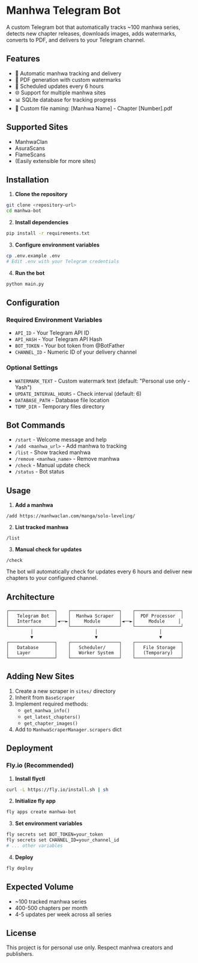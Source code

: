 
# Manhwa Telegram Bot

A custom Telegram bot that automatically tracks ~100 manhwa series, detects new chapter releases, downloads images, adds watermarks, converts to PDF, and delivers to your Telegram channel.

## Features

- 🤖 Automatic manhwa tracking and delivery
- 📖 PDF generation with custom watermarks
- 🔄 Scheduled updates every 6 hours
- 🌐 Support for multiple manhwa sites
- 📊 SQLite database for tracking progress
- 🎯 Custom file naming: [Manhwa Name] - Chapter [Number].pdf

## Supported Sites

- ManhwaClan
- AsuraScans  
- FlameScans
- (Easily extensible for more sites)

## Installation

1. **Clone the repository**
```bash
git clone <repository-url>
cd manhwa-bot
```

2. **Install dependencies**
```bash
pip install -r requirements.txt
```

3. **Configure environment variables**
```bash
cp .env.example .env
# Edit .env with your Telegram credentials
```

4. **Run the bot**
```bash
python main.py
```

## Configuration

### Required Environment Variables

- `API_ID` - Your Telegram API ID
- `API_HASH` - Your Telegram API Hash  
- `BOT_TOKEN` - Your bot token from @BotFather
- `CHANNEL_ID` - Numeric ID of your delivery channel

### Optional Settings

- `WATERMARK_TEXT` - Custom watermark text (default: "Personal use only - Yash")
- `UPDATE_INTERVAL_HOURS` - Check interval (default: 6)
- `DATABASE_PATH` - Database file location
- `TEMP_DIR` - Temporary files directory

## Bot Commands

- `/start` - Welcome message and help
- `/add <manhwa_url>` - Add manhwa to tracking
- `/list` - Show tracked manhwa
- `/remove <manhwa_name>` - Remove manhwa
- `/check` - Manual update check  
- `/status` - Bot status

## Usage

1. **Add a manhwa**
```
/add https://manhwaclan.com/manga/solo-leveling/
```

2. **List tracked manhwa**
```
/list
```

3. **Manual check for updates**
```
/check
```

The bot will automatically check for updates every 6 hours and deliver new chapters to your configured channel.

## Architecture

```
┌─────────────────┐    ┌──────────────────┐    ┌─────────────────┐
│   Telegram Bot  │    │  Manhwa Scraper  │    │  PDF Processor  │
│   Interface     │◄──►│     Module       │◄──►│     Module     │
└─────────────────┘    └──────────────────┘    └─────────────────┘
         │                       │                       │
         ▼                       ▼                       ▼
┌─────────────────┐    ┌──────────────────┐    ┌─────────────────┐
│   Database      │    │   Scheduler/     │    │   File Storage  │
│   Layer         │    │   Worker System  │    │   (Temporary)   │
└─────────────────┘    └──────────────────┘    └─────────────────┘
```

## Adding New Sites

1. Create a new scraper in `sites/` directory
2. Inherit from `BaseScraper`
3. Implement required methods:
   - `get_manhwa_info()`
   - `get_latest_chapters()`  
   - `get_chapter_images()`
4. Add to `ManhwaScraperManager.scrapers` dict

## Deployment

### Fly.io (Recommended)

1. **Install flyctl**
```bash
curl -L https://fly.io/install.sh | sh
```

2. **Initialize fly app**
```bash
fly apps create manhwa-bot
```

3. **Set environment variables**
```bash
fly secrets set BOT_TOKEN=your_token
fly secrets set CHANNEL_ID=your_channel_id
# ... other variables
```

4. **Deploy**
```bash
fly deploy
```

## Expected Volume
- ~100 tracked manhwa series
- 400-500 chapters per month  
- 4-5 updates per week across all series

## License

This project is for personal use only. Respect manhwa creators and publishers.
